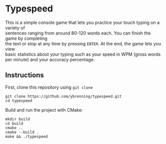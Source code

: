 # Typespeed

This is a simple console game that lets you practice your touch typing on a variety of \
sentences ranging from around 80-120 words each. You can finish the game by completing \
the text or stop at any time by pressing `ENTER`. At the end, the game lets you view \
basic statistics about your typing such as your speed in WPM (gross words per minute) and your accuracy percentage.

## Instructions
First, clone this repository using `git clone`

```shell
git clone https://github.com/ybrenning/typespeed.git
cd typespeed
```

Build and run the project with CMake:
```shell
mkdir build
cd build
cmake ..
cmake --build .
make && ./typespeed
```
